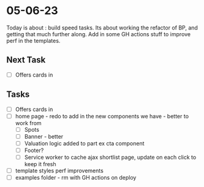 # 05-06-23

Today is about : build speed tasks. Its about working the refactor of BP, and getting that much further along.
Add in some GH actions stuff to improve perf in the templates.

## Next Task
- [ ] Offers cards in

## Tasks

- [ ] Offers cards in
- [ ] home page - redo to add in the new components we have - better to work from
  - [ ] Spots
  - [ ] Banner - better
  - [ ] Valuation logic added to part ex cta component
  - [ ] Footer?
  - [ ] Service worker to cache ajax shortlist page, update on each click to keep it fresh
- [ ] template styles perf improvements
- [ ] examples folder - rm with GH actions on deploy
